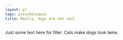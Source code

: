 ```yaml
---
layout: pr
tags: pressReleases
title: Really, dogs are not cool
---
```


Just some text here for filler. Cats make dogs look lame.